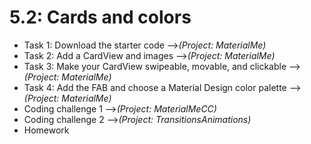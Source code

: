 # 5.2: Cards and colors

* Task 1: Download the starter code -->*(Project: MaterialMe)*
* Task 2: Add a CardView and images -->*(Project: MaterialMe)*
* Task 3: Make your CardView swipeable, movable, and clickable -->*(Project: MaterialMe)*
* Task 4: Add the FAB and choose a Material Design color palette -->*(Project: MaterialMe)*
* Coding challenge 1 -->*(Project: MaterialMeCC)*
* Coding challenge 2 -->*(Project: TransitionsAnimations)*
* Homework

